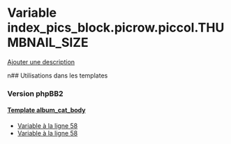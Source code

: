 # Variable index_pics_block.picrow.piccol.THUMBNAIL_SIZE
[Ajouter une description](https://fa-tvars.appspot.com/index_pics_block.picrow.piccol.THUMBNAIL_SIZE)

n## Utilisations dans les templates

### Version phpBB2

#### [Template album_cat_body](subsilver/album_cat_body.md)
* [Variable à la ligne 58](../subsilver/album_cat_body.tpl#L58)
* [Variable à la ligne 58](../subsilver/album_cat_body.tpl#L58)